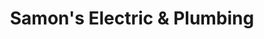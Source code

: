 ---
title: "Samon's Electric & Plumbing"
url: /albuquerque/samons-electric-und-plumbing/
shop: Eisenwaren
---